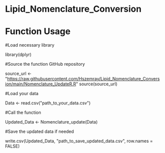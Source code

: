 # Lipid_Nomenclature_Conversion

# Function Usage 
#Load necessary library

library(dplyr)

#Source the function GitHub repository

source_url <- "https://raw.githubusercontent.com/Hszemray/Lipid_Nomenclature_Conversion/main/Nomenclature_UpdateR.R"
source(source_url)

#Load your data

Data <- read.csv("path_to_your_data.csv")

#Call the function

Updated_Data <- Nomenclature_update(Data)

#Save the updated data if needed

write.csv(Updated_Data, "path_to_save_updated_data.csv", row.names = FALSE)
